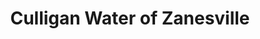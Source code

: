 ---
title: "Culligan Water of Zanesville"
url: /zanesville/culligan-water-of-zanesville/
shop: Haushaltsgeräte
---